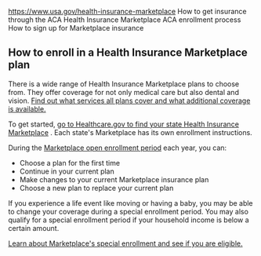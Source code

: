 

https://www.usa.gov/health-insurance-marketplace
How to get insurance through the ACA Health Insurance Marketplace
ACA enrollment process
How to sign up for Marketplace insurance

**How to enroll in a Health Insurance Marketplace plan**
--------------------------------------------------------

There is a wide range of Health Insurance Marketplace plans to choose from. They offer coverage for not only medical care but also dental and vision.
[Find out what services all plans cover and what additional coverage is available.](https://www.healthcare.gov/coverage/what-marketplace-plans-cover/)

To get started,
[go to Healthcare.gov to find your state Health Insurance Marketplace](https://www.healthcare.gov/get-coverage/)
. Each state's Marketplace has its own enrollment instructions.

During the
[Marketplace open enrollment period](https://www.healthcare.gov/quick-guide/dates-and-deadlines/)
each year, you can:

* Choose a plan for the first time
* Continue in your current plan
* Make changes to your current Marketplace insurance plan
* Choose a new plan to replace your current plan

If you experience a life event like moving or having a baby, you may be able to change your coverage during a special enrollment period. You may also qualify for a special enrollment period if your household income is below a certain amount.

[Learn about Marketplace's special enrollment and see if you are eligible.](https://www.healthcare.gov/glossary/special-enrollment-period/)
